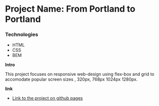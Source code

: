 # Project Name: From Portland to Portland

### Technologies
* HTML
* CSS
* BEM

**Intro**

This project focuses on responsive web-design using flex-box and grid to accomodate popular screen sizes ,
320px, 768px 1024px 1280px.

**link**

* [Link to the project on github pages](https://www.figma.com/file/AtbNbstbxWPcMqvF061V0R/Sprint-3%3A-From-Portland-to-Portland-%7C-desktop-%2B-mobile?node-id=0%3A1)

